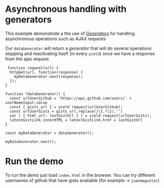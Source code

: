# Asynchronous handling with generators

This example demonstrate a the use of [_Generators_](https://developer.mozilla.org/en-US/docs/Web/JavaScript/Reference/Global_Objects/Generator) for handling asynchronous operations such as AJAX requests

Our `dataGenerator` will return a _generator_ that will do several operations stopping and reactivating itself (in every `yield`) once we have a response from the ajax request

```
 function request(url) {
  httpGet(url, function(response) {
    myDataGenerator.next(response);
  });
}

function *dataGenerator() {
  const urlUserGithub = 'https://api.github.com/users/' + userNameInput.value
  const { gists_url } = yield request(urlUserGithub);
  const urlUserGists = gists_url.replace(/\{.*\}/,'')
  var [ { html_url: lastGistUrl } ] = yield request(urlUserGists);
  latestGistLink.innerHTML = latestGistLink.href = lastGistUrl
}

const myDataGenerator = dataGenerator();  

myDataGenerator.next();
```

# Run the demo

To run the demo just load `index.html` in the browser. You can try different usernames of github that have gists avaliable (for example → `juanmaguitar`)